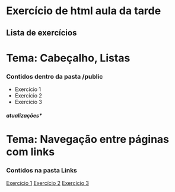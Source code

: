 # Exercício de html aula da tarde

## Lista de exercícios

# Tema: Cabeçalho, Listas

### Contidos dentro da pasta /public

- Exercício 1
- Exercício 2
- Exercício 3

##### atualizações*

# Tema: Navegação entre páginas com links

### Contidos na pasta Links

[Exercício 1](./Links/exercicio1.html)
[Exercício 2](./Links/exercicio2.html)
[Exercício 3](./Links/exercicio3.html)






